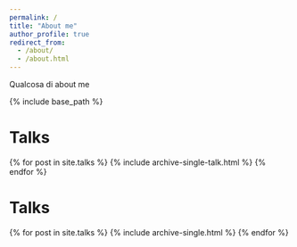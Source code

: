 ```yaml
---
permalink: /
title: "About me"
author_profile: true
redirect_from: 
  - /about/
  - /about.html
---
```


Qualcosa di about me

{% include base_path %}


# Talks
{% for post in site.talks %}
  {% include archive-single-talk.html %}
{% endfor %}


# Talks
{% for post in site.talks %}
  {% include archive-single.html %}
{% endfor %}